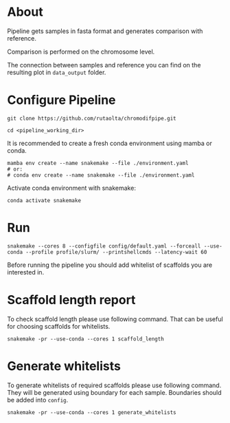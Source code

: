 # About

Pipeline gets samples in fasta format and generates comparison with reference.

Comparison is performed on the chromosome level.

The connection between samples and reference you can find on the resulting plot in `data_output` folder.

# Configure Pipeline

`git clone https://github.com/rutaolta/chromodifpipe.git`

`cd <pipeline_working_dir>`

It is recommended to create a fresh conda environment using mamba or conda.

```
mamba env create --name snakemake --file ./environment.yaml
# or:
# conda env create --name snakemake --file ./environment.yaml
```

Activate conda environment with snakemake:

`conda activate snakemake`

# Run

`snakemake --cores 8 --configfile config/default.yaml --forceall --use-conda --profile profile/slurm/ --printshellcmds --latency-wait 60`

Before running the pipeline you should add whitelist of scaffolds you are interested in.

# Scaffold length report

To check scaffold length please use following command. 
That can be useful for choosing scaffolds for whitelists.  

`snakemake -pr --use-conda --cores 1 scaffold_length`

# Generate whitelists

To generate whitelists of required scaffolds please use following command.
They will be generated using boundary for each sample.
Boundaries should be added into `config`.

`snakemake -pr --use-conda --cores 1 generate_whitelists`
